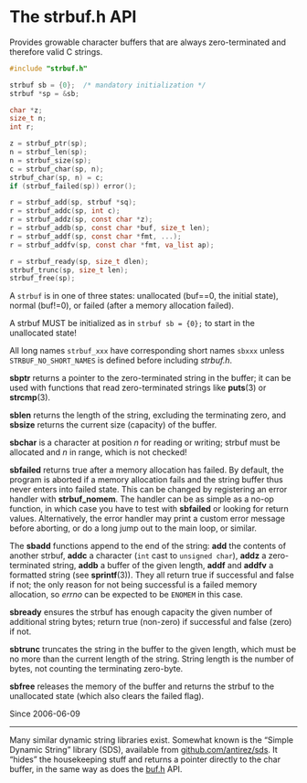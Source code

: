 # The strbuf.h API

Provides growable character buffers that are always
zero-terminated and therefore valid C strings.

```C
#include "strbuf.h"

strbuf sb = {0};  /* mandatory initialization */
strbuf *sp = &sb;

char *z;
size_t n;
int r;

z = strbuf_ptr(sp);
n = strbuf_len(sp);
n = strbuf_size(sp);
c = strbuf_char(sp, n);
strbuf_char(sp, n) = c;
if (strbuf_failed(sp)) error();

r = strbuf_add(sp, strbuf *sq);
r = strbuf_addc(sp, int c);
r = strbuf_addz(sp, const char *z);
r = strbuf_addb(sp, const char *buf, size_t len);
r = strbuf_addf(sp, const char *fmt, ...);
r = strbuf_addfv(sp, const char *fmt, va_list ap);

r = strbuf_ready(sp, size_t dlen);
strbuf_trunc(sp, size_t len);
strbuf_free(sp);
```

A `strbuf` is in one of three states: unallocated
(buf==0, the initial state), normal (buf!=0), or
failed (after a memory allocation failed).

A strbuf MUST be initialized as in `strbuf sb = {0};`
to start in the unallocated state!

All long names `strbuf_xxx` have corresponding short
names `sbxxx` unless `STRBUF_NO_SHORT_NAMES` is
defined before including *strbuf.h*.

**sbptr** returns a pointer to the zero-terminated
string in the buffer; it can be used with functions
that read zero-terminated strings like **puts**(3)
or **strcmp**(3).

**sblen** returns the length of the string, excluding
the terminating zero, and **sbsize** returns the current
size (capacity) of the buffer.

**sbchar** is a character at position *n* for reading
or writing; strbuf must be allocated and *n* in range,
which is not checked!

**sbfailed** returns true after a memory allocation
has failed. By default, the program is aborted if a
memory allocation fails and the string buffer thus
never enters into failed state. This can be changed
by registering an error handler with **strbuf_nomem**.
The handler can be as simple as a no-op function, in
which case you have to test with **sbfailed** or looking
for return values. Alternatively, the error handler may
print a custom error message before aborting, or do a
long jump out to the main loop, or similar.

The **sbadd** functions append to the end of the string:
**add** the contents of another strbuf,
**addc** a character (`int` cast to `unsigned char`),
**addz** a zero-terminated string,
**addb** a buffer of the given length,
**addf** and **addfv** a formatted string (see **sprintf**(3)).
They all return true if successful and false if not;
the only reason for not being successful is a failed
memory allocation, so *errno* can be expected to be
`ENOMEM` in this case.

**sbready** ensures the strbuf has enough capacity
the given number of additional string bytes; return
true (non-zero) if successful and false (zero) if not.

**sbtrunc** truncates the string in the buffer to the
given length, which must be no more than the current
length of the string. String length is the number of
bytes, not counting the terminating zero-byte.

**sbfree** releases the memory of the buffer and returns
the strbuf to the unallocated state (which also clears
the failed flag).

Since 2006-06-09

---

Many similar dynamic string libraries exist. Somewhat
known is the “Simple Dynamic String” library (SDS),
available from [github.com/antirez/sds][sds].
It “hides” the housekeeping stuff and returns
a pointer directly to the char buffer, in the same
way as does the [buf.h](../src/buf.h) API.

[sds]: https://github.com/antirez/sds
